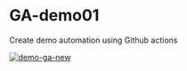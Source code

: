# GA-demo01
Create demo automation using Github actions

[![demo-ga-new](https://github.com/ineszz/GA-demo01/actions/workflows/main.yml/badge.svg)](https://github.com/ineszz/GA-demo01/actions/workflows/main.yml)
